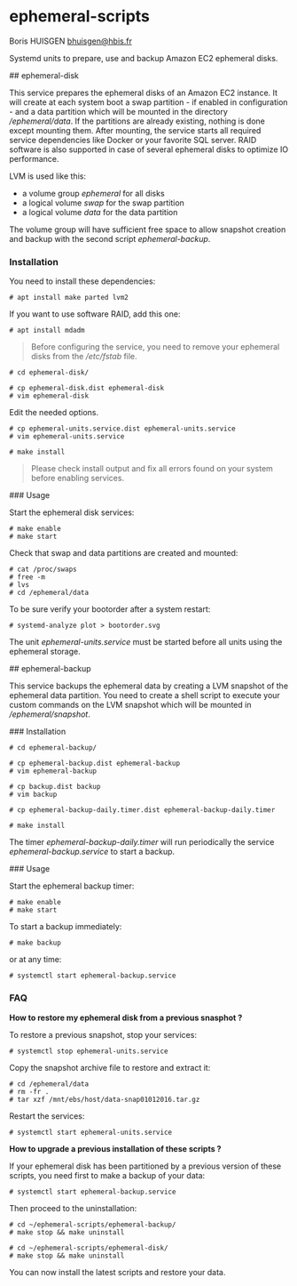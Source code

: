 # ephemeral-scripts

Boris HUISGEN <bhuisgen@hbis.fr>

Systemd units to prepare, use and backup Amazon EC2 ephemeral disks.

## ephemeral-disk

This service prepares the ephemeral disks of an Amazon EC2 instance. It will
create at each system boot a swap partition - if enabled in configuration - and
a data partition which will be mounted in the directory */ephemeral/data*. If
the partitions are already existing, nothing is done except mounting them. After
mounting, the service starts all required service dependencies like Docker or
your favorite SQL server. RAID software is also supported in case of several
ephemeral disks to optimize IO performance.

LVM is used like this:
* a volume group *ephemeral* for all disks
* a logical volume *swap* for the swap partition
* a logical volume *data* for the data partition

The volume group will have sufficient free space to allow snapshot creation and
backup with the second script *ephemeral-backup*.

### Installation

You need to install these dependencies:

    # apt install make parted lvm2

If you want to use software RAID, add this one:

    # apt install mdadm

> Before configuring the service, you need to remove your ephemeral disks from
the  */etc/fstab* file.

    # cd ephemeral-disk/

    # cp ephemeral-disk.dist ephemeral-disk
    # vim ephemeral-disk

Edit the needed options.

    # cp ephemeral-units.service.dist ephemeral-units.service
    # vim ephemeral-units.service

    # make install

> Please check install output and fix all errors found on your system before
enabling services.

### Usage

Start the ephemeral disk services:

    # make enable
    # make start

Check that swap and data partitions are created and mounted:

    # cat /proc/swaps
    # free -m
    # lvs
    # cd /ephemeral/data

To be sure verify your bootorder after a system restart:

    # systemd-analyze plot > bootorder.svg

The unit *ephemeral-units.service* must be started before all units using the
ephemeral storage.

## ephemeral-backup

This service backups the ephemeral data by creating a LVM snapshot of the
ephemeral data partition. You need to create a shell script to execute your
custom commands on the LVM snapshot which will be mounted in
*/ephemeral/snapshot*.

### Installation

    # cd ephemeral-backup/

    # cp ephemeral-backup.dist ephemeral-backup
    # vim ephemeral-backup

    # cp backup.dist backup
    # vim backup

    # cp ephemeral-backup-daily.timer.dist ephemeral-backup-daily.timer

    # make install

The timer *ephemeral-backup-daily.timer* will run periodically the service
*ephemeral-backup.service* to start a backup.

### Usage

Start the ephemeral backup timer:

    # make enable
    # make start

To start a backup immediately:

    # make backup

or at any time:

    # systemctl start ephemeral-backup.service

### FAQ

**How to restore my ephemeral disk from a previous snasphot ?**

To restore a previous snapshot, stop your services:

    # systemctl stop ephemeral-units.service

Copy the snapshot archive file to restore and extract it:

    # cd /ephemeral/data
    # rm -fr .
    # tar xzf /mnt/ebs/host/data-snap01012016.tar.gz

Restart the services:

    # systemctl start ephemeral-units.service

**How to upgrade a previous installation of these scripts ?**

If your ephemeral disk has been partitioned by a previous version of these
scripts, you need first to make a backup of your data:

    # systemctl start ephemeral-backup.service

Then proceed to the uninstallation:

    # cd ~/ephemeral-scripts/ephemeral-backup/
    # make stop && make uninstall

    # cd ~/ephemeral-scripts/ephemeral-disk/
    # make stop && make uninstall

You can now install the latest scripts and restore your data.
